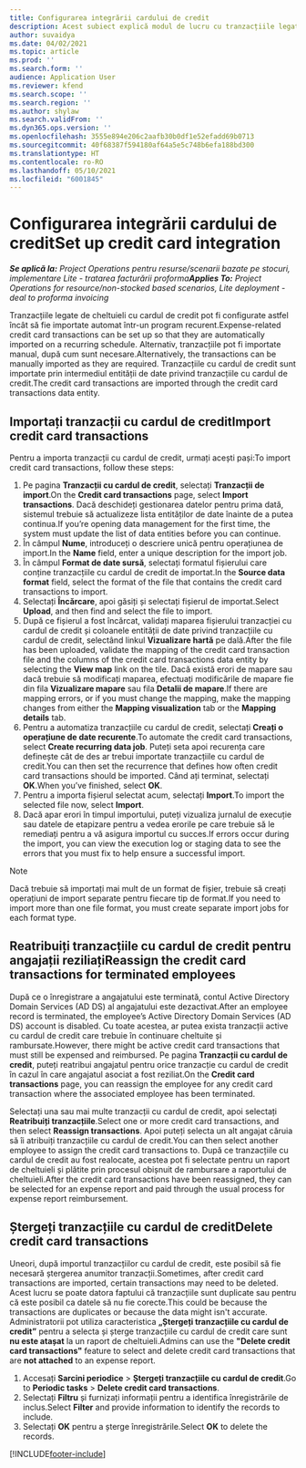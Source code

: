 ```yaml
---
title: Configurarea integrării cardului de credit
description: Acest subiect explică modul de lucru cu tranzacțiile legate de cheltuieli cu cardul de credit.
author: suvaidya
ms.date: 04/02/2021
ms.topic: article
ms.prod: ''
ms.search.form: ''
audience: Application User
ms.reviewer: kfend
ms.search.scope: ''
ms.search.region: ''
ms.author: shylaw
ms.search.validFrom: ''
ms.dyn365.ops.version: ''
ms.openlocfilehash: 3555e894e206c2aafb30b0df1e52efadd69b0713
ms.sourcegitcommit: 40f68387f594180af64a5e5c748b6efa188bd300
ms.translationtype: HT
ms.contentlocale: ro-RO
ms.lasthandoff: 05/10/2021
ms.locfileid: "6001845"
---
```

# <a name="set-up-credit-card-integration"></a><span data-ttu-id="947dc-103">Configurarea integrării cardului de credit</span><span class="sxs-lookup"><span data-stu-id="947dc-103">Set up credit card integration</span></span>

<span data-ttu-id="947dc-104">_**Se aplică la:** Project Operations pentru resurse/scenarii bazate pe stocuri, implementare Lite - tratarea facturării proforma_</span><span class="sxs-lookup"><span data-stu-id="947dc-104">_**Applies To:** Project Operations for resource/non-stocked based scenarios, Lite deployment - deal to proforma invoicing_</span></span>

<span data-ttu-id="947dc-105">Tranzacțiile legate de cheltuieli cu cardul de credit pot fi configurate astfel încât să fie importate automat într-un program recurent.</span><span class="sxs-lookup"><span data-stu-id="947dc-105">Expense-related credit card transactions can be set up so that they are automatically imported on a recurring schedule.</span></span> <span data-ttu-id="947dc-106">Alternativ, tranzacțiile pot fi importate manual, după cum sunt necesare.</span><span class="sxs-lookup"><span data-stu-id="947dc-106">Alternatively, the transactions can be manually imported as they are required.</span></span> <span data-ttu-id="947dc-107">Tranzacțiile cu cardul de credit sunt importate prin intermediul entității de date privind tranzacțiile cu cardul de credit.</span><span class="sxs-lookup"><span data-stu-id="947dc-107">The credit card transactions are imported through the credit card transactions data entity.</span></span>

## <a name="import-credit-card-transactions"></a><span data-ttu-id="947dc-108">Importați tranzacții cu cardul de credit</span><span class="sxs-lookup"><span data-stu-id="947dc-108">Import credit card transactions</span></span>

<span data-ttu-id="947dc-109">Pentru a importa tranzacții cu cardul de credit, urmați acești pași:</span><span class="sxs-lookup"><span data-stu-id="947dc-109">To import credit card transactions, follow these steps:</span></span>

1. <span data-ttu-id="947dc-110">Pe pagina **Tranzacții cu cardul de credit**, selectați **Tranzacții de import**.</span><span class="sxs-lookup"><span data-stu-id="947dc-110">On the **Credit card transactions** page, select **Import transactions**.</span></span> <span data-ttu-id="947dc-111">Dacă deschideți gestionarea datelor pentru prima dată, sistemul trebuie să actualizeze lista entităților de date înainte de a putea continua.</span><span class="sxs-lookup"><span data-stu-id="947dc-111">If you’re opening data management for the first time, the system must update the list of data entities before you can continue.</span></span>
2. <span data-ttu-id="947dc-112">În câmpul **Nume**, introduceți o descriere unică pentru operațiunea de import.</span><span class="sxs-lookup"><span data-stu-id="947dc-112">In the **Name** field, enter a unique description for the import job.</span></span>
3. <span data-ttu-id="947dc-113">În câmpul **Format de date sursă**, selectați formatul fișierului care conține tranzacțiile cu cardul de credit de importat.</span><span class="sxs-lookup"><span data-stu-id="947dc-113">In the **Source data format** field, select the format of the file that contains the credit card transactions to import.</span></span>
4. <span data-ttu-id="947dc-114">Selectați **Încărcare**, apoi găsiți și selectați fișierul de importat.</span><span class="sxs-lookup"><span data-stu-id="947dc-114">Select **Upload**, and then find and select the file to import.</span></span>
5. <span data-ttu-id="947dc-115">După ce fișierul a fost încărcat, validați maparea fișierului tranzacției cu cardul de credit și coloanele entității de date privind tranzacțiile cu cardul de credit, selectând linkul **Vizualizare hartă** pe dală.</span><span class="sxs-lookup"><span data-stu-id="947dc-115">After the file has been uploaded, validate the mapping of the credit card transaction file and the columns of the credit card transactions data entity by selecting the **View map** link on the tile.</span></span> <span data-ttu-id="947dc-116">Dacă există erori de mapare sau dacă trebuie să modificați maparea, efectuați modificările de mapare fie din fila **Vizualizare mapare** sau fila **Detalii de mapare**.</span><span class="sxs-lookup"><span data-stu-id="947dc-116">If there are mapping errors, or if you must change the mapping, make the mapping changes from either the **Mapping visualization** tab or the **Mapping details** tab.</span></span>
6. <span data-ttu-id="947dc-117">Pentru a automatiza tranzacțiile cu cardul de credit, selectați **Creați o operațiune de date recurente**.</span><span class="sxs-lookup"><span data-stu-id="947dc-117">To automate the credit card transactions, select **Create recurring data job**.</span></span> <span data-ttu-id="947dc-118">Puteți seta apoi recurența care definește cât de des ar trebui importate tranzacțiile cu cardul de credit.</span><span class="sxs-lookup"><span data-stu-id="947dc-118">You can then set the recurrence that defines how often credit card transactions should be imported.</span></span> <span data-ttu-id="947dc-119">Când ați terminat, selectați **OK**.</span><span class="sxs-lookup"><span data-stu-id="947dc-119">When you’ve finished, select **OK**.</span></span>
7. <span data-ttu-id="947dc-120">Pentru a importa fișierul selectat acum, selectați **Import**.</span><span class="sxs-lookup"><span data-stu-id="947dc-120">To import the selected file now, select **Import**.</span></span>
8. <span data-ttu-id="947dc-121">Dacă apar erori în timpul importului, puteți vizualiza jurnalul de execuție sau datele de etapizare pentru a vedea erorile pe care trebuie să le remediați pentru a vă asigura importul cu succes.</span><span class="sxs-lookup"><span data-stu-id="947dc-121">If errors occur during the import, you can view the execution log or staging data to see the errors that you must fix to help ensure a successful import.</span></span>

> [!NOTE]
> <span data-ttu-id="947dc-122">Dacă trebuie să importați mai mult de un format de fișier, trebuie să creați operațiuni de import separate pentru fiecare tip de format.</span><span class="sxs-lookup"><span data-stu-id="947dc-122">If you need to import more than one file format, you must create separate import jobs for each format type.</span></span>

## <a name="reassign-the-credit-card-transactions-for-terminated-employees"></a><span data-ttu-id="947dc-123">Reatribuiți tranzacțiile cu cardul de credit pentru angajații reziliați</span><span class="sxs-lookup"><span data-stu-id="947dc-123">Reassign the credit card transactions for terminated employees</span></span>

<span data-ttu-id="947dc-124">După ce o înregistrare a angajatului este terminată, contul Active Directory Domain Services (AD DS) al angajatului este dezactivat.</span><span class="sxs-lookup"><span data-stu-id="947dc-124">After an employee record is terminated, the employee’s Active Directory Domain Services (AD DS) account is disabled.</span></span> <span data-ttu-id="947dc-125">Cu toate acestea, ar putea exista tranzacții active cu cardul de credit care trebuie în continuare cheltuite și rambursate.</span><span class="sxs-lookup"><span data-stu-id="947dc-125">However, there might be active credit card transactions that must still be expensed and reimbursed.</span></span> <span data-ttu-id="947dc-126">Pe pagina **Tranzacții cu cardul de credit**, puteți reatribui angajatul pentru orice tranzacție cu cardul de credit în cazul în care angajatul asociat a fost reziliat.</span><span class="sxs-lookup"><span data-stu-id="947dc-126">On the **Credit card transactions** page, you can reassign the employee for any credit card transaction where the associated employee has been terminated.</span></span>

<span data-ttu-id="947dc-127">Selectați una sau mai multe tranzacții cu cardul de credit, apoi selectați **Reatribuiți tranzacțiile**.</span><span class="sxs-lookup"><span data-stu-id="947dc-127">Select one or more credit card transactions, and then select **Reassign transactions**.</span></span> <span data-ttu-id="947dc-128">Apoi puteți selecta un alt angajat căruia să îi atribuiți tranzacțiile cu cardul de credit.</span><span class="sxs-lookup"><span data-stu-id="947dc-128">You can then select another employee to assign the credit card transactions to.</span></span> <span data-ttu-id="947dc-129">După ce tranzacțiile cu cardul de credit au fost realocate, acestea pot fi selectate pentru un raport de cheltuieli și plătite prin procesul obișnuit de rambursare a raportului de cheltuieli.</span><span class="sxs-lookup"><span data-stu-id="947dc-129">After the credit card transactions have been reassigned, they can be selected for an expense report and paid through the usual process for expense report reimbursement.</span></span>

## <a name="delete-credit-card-transactions"></a><span data-ttu-id="947dc-130">Ștergeți tranzacțiile cu cardul de credit</span><span class="sxs-lookup"><span data-stu-id="947dc-130">Delete credit card transactions</span></span> 

<span data-ttu-id="947dc-131">Uneori, după importul tranzacțiilor cu cardul de credit, este posibil să fie necesară ștergerea anumitor tranzacții.</span><span class="sxs-lookup"><span data-stu-id="947dc-131">Sometimes, after credit card transactions are imported, certain transactions may need to be deleted.</span></span> <span data-ttu-id="947dc-132">Acest lucru se poate datora faptului că tranzacțiile sunt duplicate sau pentru că este posibil ca datele să nu fie corecte.</span><span class="sxs-lookup"><span data-stu-id="947dc-132">This could be because the transactions are duplicates or because the data might isn't accurate.</span></span> <span data-ttu-id="947dc-133">Administratorii pot utiliza caracteristica **„Ștergeți tranzacțiile cu cardul de credit”** pentru a selecta și șterge tranzacțiile cu cardul de credit care sunt **nu este atașat** la un raport de cheltuieli.</span><span class="sxs-lookup"><span data-stu-id="947dc-133">Admins can use the **"Delete credit card transactions"** feature to select and delete credit card transactions that are **not attached** to an expense report.</span></span> 

1. <span data-ttu-id="947dc-134">Accesați **Sarcini periodice** > **Ștergeți tranzacțiile cu cardul de credit**.</span><span class="sxs-lookup"><span data-stu-id="947dc-134">Go to **Periodic tasks** > **Delete credit card transactions**.</span></span>
2. <span data-ttu-id="947dc-135">Selectați **Filtru** și furnizați informații pentru a identifica înregistrările de inclus.</span><span class="sxs-lookup"><span data-stu-id="947dc-135">Select **Filter** and provide information to identify the records to include.</span></span>
3. <span data-ttu-id="947dc-136">Selectați **OK** pentru a șterge înregistrările.</span><span class="sxs-lookup"><span data-stu-id="947dc-136">Select **OK** to delete the records.</span></span> 

[!INCLUDE[footer-include](../includes/footer-banner.md)]
